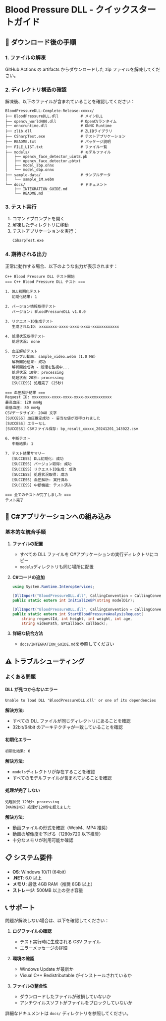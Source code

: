 # Blood Pressure DLL - クイックスタートガイド

## 🚀 ダウンロード後の手順

### 1. ファイルの解凍

GitHub Actions の artifacts からダウンロードした zip ファイルを解凍してください。

### 2. ディレクトリ構造の確認

解凍後、以下のファイルが含まれていることを確認してください：

```
BloodPressureDLL-Complete-Release-xxxxx/
├── BloodPressureDLL.dll          # メインDLL
├── opencv_world480.dll           # OpenCVランタイム
├── onnxruntime.dll               # ONNX Runtime
├── zlib.dll                      # ZLIBライブラリ
├── CSharpTest.exe                # テストアプリケーション
├── README.txt                    # パッケージ説明
├── FILE_LIST.txt                 # ファイル一覧
├── models/                       # モデルファイル
│   ├── opencv_face_detector_uint8.pb
│   ├── opencv_face_detector.pbtxt
│   ├── model_sbp.onnx
│   └── model_dbp.onnx
├── sample-data/                  # サンプルデータ
│   └── sample_1M.webm
└── docs/                         # ドキュメント
    ├── INTEGRATION_GUIDE.md
    └── README.md
```

### 3. テスト実行

1. コマンドプロンプトを開く
2. 解凍したディレクトリに移動
3. テストアプリケーションを実行：
   ```cmd
   CSharpTest.exe
   ```

### 4. 期待される出力

正常に動作する場合、以下のような出力が表示されます：

```
C++ Blood Pressure DLL テスト開始
=== C++ Blood Pressure DLL テスト ===

1. DLL初期化テスト
   初期化結果: 1

2. バージョン情報取得テスト
   バージョン: BloodPressureDLL v1.0.0

3. リクエストID生成テスト
   生成されたID: xxxxxxxx-xxxx-xxxx-xxxx-xxxxxxxxxxxx

4. 処理状況取得テスト
   処理状況: none

5. 血圧解析テスト
   サンプル動画: sample_video.webm (1.0 MB)
   解析開始結果: 成功
   解析開始成功 - 処理を監視中...
   処理状況 10秒: processing
   処理状況 20秒: processing
   [SUCCESS] 処理完了 (25秒)

=== 血圧解析結果 ===
Request ID: xxxxxxxx-xxxx-xxxx-xxxx-xxxxxxxxxxxx
最高血圧: 120 mmHg
最低血圧: 80 mmHg
CSVデータサイズ: 2048 文字
[SUCCESS] 血圧推定成功 - 妥当な値が取得されました
[SUCCESS] エラーなし
[SUCCESS] CSVファイル保存: bp_result_xxxxx_20241201_143022.csv

6. 中断テスト
   中断結果: 1

7. テスト結果サマリー
   [SUCCESS] DLL初期化: 成功
   [SUCCESS] バージョン取得: 成功
   [SUCCESS] リクエストID生成: 成功
   [SUCCESS] 処理状況取得: 成功
   [SUCCESS] 血圧解析: 実行済み
   [SUCCESS] 中断機能: テスト済み

=== 全てのテストが完了しました ===
テスト完了
```

## 🔧 C#アプリケーションへの組み込み

### 基本的な統合手順

1. **ファイルの配置**

   - すべての DLL ファイルを C#アプリケーションの実行ディレクトリにコピー
   - `models`ディレクトリも同じ場所に配置

2. **C#コードの追加**

   ```csharp
   using System.Runtime.InteropServices;

   [DllImport("BloodPressureDLL.dll", CallingConvention = CallingConvention.Cdecl)]
   public static extern int InitializeBP(string modelDir);

   [DllImport("BloodPressureDLL.dll", CallingConvention = CallingConvention.Cdecl)]
   public static extern int StartBloodPressureAnalysisRequest(
       string requestId, int height, int weight, int age,
       string videoPath, BPCallback callback);
   ```

3. **詳細な統合方法**
   - `docs/INTEGRATION_GUIDE.md`を参照してください

## ⚠️ トラブルシューティング

### よくある問題

#### DLL が見つからないエラー

```
Unable to load DLL 'BloodPressureDLL.dll' or one of its dependencies
```

**解決方法:**

- すべての DLL ファイルが同じディレクトリにあることを確認
- 32bit/64bit のアーキテクチャが一致していることを確認

#### 初期化エラー

```
初期化結果: 0
```

**解決方法:**

- `models`ディレクトリが存在することを確認
- すべてのモデルファイルが含まれていることを確認

#### 処理が完了しない

```
処理状況 120秒: processing
[WARNING] 処理が120秒を超えました
```

**解決方法:**

- 動画ファイルの形式を確認（WebM、MP4 推奨）
- 動画の解像度を下げる（1280x720 以下推奨）
- 十分なメモリが利用可能か確認

## 📋 システム要件

- **OS**: Windows 10/11 (64bit)
- **.NET**: 6.0 以上
- **メモリ**: 最低 4GB RAM（推奨 8GB 以上）
- **ストレージ**: 500MB 以上の空き容量

## 📞 サポート

問題が解決しない場合は、以下を確認してください：

1. **ログファイルの確認**

   - テスト実行時に生成される CSV ファイル
   - エラーメッセージの詳細

2. **環境の確認**

   - Windows Update が最新か
   - Visual C++ Redistributable がインストールされているか

3. **ファイルの整合性**
   - ダウンロードしたファイルが破損していないか
   - アンチウイルスソフトがファイルをブロックしていないか

詳細なドキュメントは `docs/` ディレクトリを参照してください。
